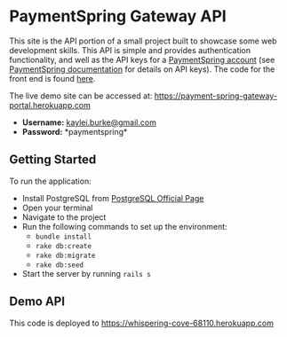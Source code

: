 # PaymentSpring Gateway API
This site is the API portion of a small project built to showcase some web development skills. This API is simple and provides authentication functionality, and well as the API keys for a [PaymentSpring account](https://paymentspring.com/signup) (see [PaymentSpring documentation](https://docs.paymentspring.com) for details on API keys). The code for the front end is found [here](https://github.com/kayleiburke/PaymentSpringGatewayPortal).

The live demo site can be accessed at: https://payment-spring-gateway-portal.herokuapp.com

- **Username:**  kaylei.burke@gmail.com
- **Password:** \*paymentspring*


## Getting Started
To run the application:

- Install PostgreSQL from [PostgreSQL Official Page](https://www.postgresql.org/) 
- Open your terminal
- Navigate to the project
- Run the following commands to set up the environment:
    - `bundle install`
    - `rake db:create`
    - `rake db:migrate`
    - `rake db:seed`
- Start the server by running `rails s`

## Demo API
This code is deployed to https://whispering-cove-68110.herokuapp.com

